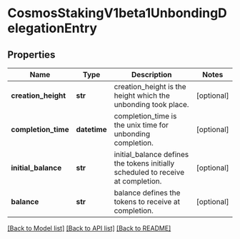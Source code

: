 # CosmosStakingV1beta1UnbondingDelegationEntry

## Properties
Name | Type | Description | Notes
------------ | ------------- | ------------- | -------------
**creation_height** | **str** | creation_height is the height which the unbonding took place. | [optional] 
**completion_time** | **datetime** | completion_time is the unix time for unbonding completion. | [optional] 
**initial_balance** | **str** | initial_balance defines the tokens initially scheduled to receive at completion. | [optional] 
**balance** | **str** | balance defines the tokens to receive at completion. | [optional] 

[[Back to Model list]](../README.md#documentation-for-models) [[Back to API list]](../README.md#documentation-for-api-endpoints) [[Back to README]](../README.md)

